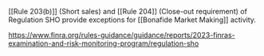 
[[Rule 203(b)]] (Short sales) and [[Rule 204]] (Close-out requirement) of Regulation SHO provide exceptions for [[Bonafide Market Making]] activity.

https://www.finra.org/rules-guidance/guidance/reports/2023-finras-examination-and-risk-monitoring-program/regulation-sho
